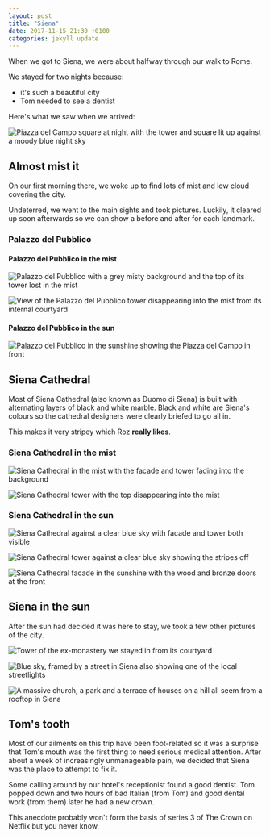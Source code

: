 ```yaml
---
layout: post
title: "Siena"
date: 2017-11-15 21:30 +0100
categories: jekyll update
---
```


When we got to Siena, we were about halfway through our walk to Rome.

We stayed for two nights because:

- it's such a beautiful city
- Tom needed to see a dentist

Here's what we saw when we arrived:

![Piazza del Campo square at night with the tower and square lit up against a moody blue night sky](https://github.com/tombye/trexit/raw/gh-pages/assets/images/palazzo-del-pubblico-in-the-moonlight.jpg)

## Almost mist it

On our first morning there, we woke up to find lots of mist and low cloud covering the city.

Undeterred, we went to the main sights and took pictures. Luckily, it cleared up soon afterwards so we can show a before and after for each landmark. 

### Palazzo del Pubblico

#### Palazzo del Pubblico in the mist

![Palazzo del Pubblico with a grey misty background and the top of its tower lost in the mist](https://github.com/tombye/trexit/raw/gh-pages/assets/images/palazzo-del-pubblico-in-the-mist.jpg)

![View of the Palazzo del Pubblico tower disappearing into the mist from its internal courtyard](https://github.com/tombye/trexit/raw/gh-pages/assets/images/palazzo-del-pubblico-tower-from-courtyard-in-mist.jpg)

#### Palazzo del Pubblico in the sun

![Palazzo del Pubblico in the sunshine showing the Piazza del Campo in front](https://github.com/tombye/trexit/raw/gh-pages/assets/images/palazzo-del-pubblico-in-the-sun.jpg)

## Siena Cathedral 

Most of Siena Cathedral (also known as Duomo di Siena) is built with alternating layers of black and white marble. Black and white are Siena's colours so the cathedral designers were clearly briefed to go all in.

This makes it very stripey which Roz **really likes**.

### Siena Cathedral in the mist

![Siena Cathedral in the mist with the facade and tower fading into the background](https://github.com/tombye/trexit/raw/gh-pages/assets/images/siena-cathedral-in-the-mist.jpg)

![Siena Cathedral tower with the top disappearing into the mist](https://github.com/tombye/trexit/raw/gh-pages/assets/images/siena-cathedral-tower-in-the-mist.jpg)

### Siena Cathedral in the sun

![Siena Cathedral against a clear blue sky with facade and tower both visible](https://github.com/tombye/trexit/raw/gh-pages/assets/images/siena-cathedral-in-the-sun.jpg)

![Siena Cathedral tower against a clear blue sky showing the stripes off]( https://github.com/tombye/trexit/raw/gh-pages/assets/images/siena-cathedral-tower-in-the-sun.jpg)

![Siena Cathedral facade in the sunshine with the wood and bronze doors at the front](https://github.com/tombye/trexit/raw/gh-pages/assets/images/siena-cathedral-facade.jpg)

## Siena in the sun

After the sun had decided it was here to stay, we took a few other pictures of the city.

![Tower of the ex-monastery we stayed in from its courtyard](https://github.com/tombye/trexit/raw/gh-pages/assets/images/ex-monastery-tower-in-siena.jpg)

![Blue sky, framed by a street in Siena also showing one of the local streetlights](https://github.com/tombye/trexit/raw/gh-pages/assets/images/street-in-siena-in-the-sun.jpg)

![A massive church, a park and a terrace of houses on a hill all seem from a rooftop in Siena](https://github.com/tombye/trexit/raw/gh-pages/assets/images/rooftop-in-siena.jpg)

## Tom's tooth

Most of our ailments on this trip have been foot-related so it was a surprise that Tom's mouth was the first thing to need serious medical attention. After about a week of increasingly unmanageable pain, we decided that Siena was the place to attempt to fix it.

Some calling around by our hotel's receptionist found a good dentist. Tom popped down and two hours of bad Italian (from Tom) and good dental work (from them) later he had a new crown. 

This anecdote probably won't form the basis of series 3 of The Crown on Netflix but you never know.
